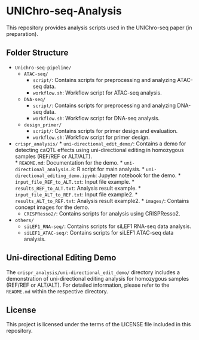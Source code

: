# UNIChro-seq-Analysis

This repository provides analysis scripts used in the UNIChro-seq paper (in preparation).

## Folder Structure

* `Unichro-seq-pipeline/`
   * `ATAC-seq/`
      * `script/`: Contains scripts for preprocessing and analyzing ATAC-seq data.
      * `workflow.sh`: Workflow script for ATAC-seq analysis.
   * `DNA-seq/`
      * `script/`: Contains scripts for preprocessing and analyzing DNA-seq data.
      * `workflow.sh`: Workflow script for DNA-seq analysis.
   * `design_primer/`
      * `script/`: Contains scripts for primer design and evaluation.
      * `workflow.sh`: Workflow script for primer design.
* `crispr_analysis/`
      * `uni-directional_edit_demo/`: Contains a demo for detecting caQTL effects using uni-directional editing in homozygous samples (REF/REF or ALT/ALT).      
      * `README.md`: Documentation for the demo.
      * `uni-directional_analysis.R`: R script for main analysis.
      * `uni-directional_editing_demo.ipynb`: Jupyter notebook for the demo.
      * `input_file_REF_to_ALT.txt`: Input file example.
      * `results_REF_to_ALT.txt`: Analysis result example.
      * `input_file_ALT_to_REF.txt`: Input file example2.
      * `results_ALT_to_REF.txt`: Analysis result example2.
      * `images/`: Contains concept images for the demo.
   * `CRISPResso2/`: Contains scripts for analysis using CRISPResso2.
* `others/`
   * `siLEF1_RNA-seq/`: Contains scripts for siLEF1 RNA-seq data analysis.
   * `siLEF1_ATAC-seq/`: Contains scripts for siLEF1 ATAC-seq data analysis.

## Uni-directional Editing Demo

The `crispr_analysis/uni-directional_edit_demo/` directory includes a demonstration of uni-directional editing analysis for homozygous samples (REF/REF or ALT/ALT). For detailed information, please refer to the `README.md` within the respective directory.

## License

This project is licensed under the terms of the LICENSE file included in this repository.
